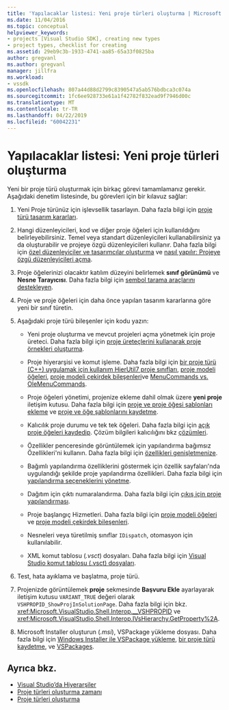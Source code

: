 ```yaml
---
title: 'Yapılacaklar listesi: Yeni proje türleri oluşturma | Microsoft Docs'
ms.date: 11/04/2016
ms.topic: conceptual
helpviewer_keywords:
- projects [Visual Studio SDK], creating new types
- project types, checklist for creating
ms.assetid: 29eb9c3b-1933-4741-aa85-65a33f0825ba
author: gregvanl
ms.author: gregvanl
manager: jillfra
ms.workload:
- vssdk
ms.openlocfilehash: 807a44d88d2799c8390547a5ab576bdbca3c074a
ms.sourcegitcommit: 1fc6ee928733e61a1f42782f832ead9f7946d00c
ms.translationtype: MT
ms.contentlocale: tr-TR
ms.lasthandoff: 04/22/2019
ms.locfileid: "60042231"
---
```

# <a name="checklist-create-new-project-types"></a>Yapılacaklar listesi: Yeni proje türleri oluşturma
Yeni bir proje türü oluşturmak için birkaç görevi tamamlamanız gerekir. Aşağıdaki denetim listesinde, bu görevleri için bir kılavuz sağlar:

1. Yeni Proje türünüz için işlevsellik tasarlayın. Daha fazla bilgi için [proje türü tasarım kararları](../../extensibility/internals/project-type-design-decisions.md).

2. Hangi düzenleyicileri, kod ve diğer proje öğeleri için kullanıldığını belirleyebilirsiniz. Temel veya standart düzenleyicileri kullanabilirsiniz ya da oluşturabilir ve projeye özgü düzenleyicileri kullanır. Daha fazla bilgi için [özel düzenleyiciler ve tasarımcılar oluşturma](../../extensibility/creating-custom-editors-and-designers.md) ve [nasıl yapılır: Projeye özgü düzenleyicileri açma](../../extensibility/how-to-open-project-specific-editors.md).

3. Proje öğelerinizi olacaktır katılım düzeyini belirlemek **sınıf görünümü** ve **Nesne Tarayıcısı**. Daha fazla bilgi için [sembol tarama araçlarını destekleyen](../../extensibility/internals/supporting-symbol-browsing-tools.md).

4. Proje ve proje öğeleri için daha önce yapılan tasarım kararlarına göre yeni bir sınıf türetin.

5. Aşağıdaki proje türü bileşenler için kodu yazın:

    - Yeni proje oluşturma ve mevcut projeleri açma yönetmek için proje üreteci. Daha fazla bilgi için [proje üreteçlerini kullanarak proje örnekleri oluşturma](../../extensibility/internals/creating-project-instances-by-using-project-factories.md).

    - Proje hiyerarşisi ve komut işleme. Daha fazla bilgi için [bir proje türü (C++) uygulamak için kullanım HierUtil7 proje sınıfları](https://msdn.microsoft.com/library/a5c16a09-94a2-46ef-87b5-35b815e2f346), [proje modeli öğeleri](../../extensibility/internals/elements-of-a-project-model.md), [proje modeli çekirdek bileşenleri](../../extensibility/internals/project-model-core-components.md)ve [ MenuCommands vs. OleMenuCommands](../../extensibility/menucommands-vs-olemenucommands.md).

    - Proje öğeleri yönetimi, projenize ekleme dahil olmak üzere **yeni proje** iletişim kutusu. Daha fazla bilgi için [proje ve proje öğesi şablonları ekleme](../../extensibility/internals/adding-project-and-project-item-templates.md) ve [proje ve öğe şablonlarını kaydetme](../../extensibility/internals/registering-project-and-item-templates.md).

    - Kalıcılık proje durumu ve tek tek öğeleri. Daha fazla bilgi için [açık proje öğeleri kaydedip](../../extensibility/internals/opening-and-saving-project-items.md). Çözüm bilgileri kalıcılığını bkz [çözümleri](../../extensibility/internals/solutions-overview.md).

    - Özellikler penceresinde görüntülemek için yapılandırma bağımsız Özellikleri'ni kullanın. Daha fazla bilgi için [özellikleri genişletmenize](../../extensibility/internals/extending-properties.md).

    - Bağımlı yapılandırma özelliklerini göstermek için özellik sayfaları'nda uygulandığı şekilde proje yapılandırma özellikleri. Daha fazla bilgi için [yapılandırma seçeneklerini yönetme](../../extensibility/internals/managing-configuration-options.md).

    - Dağıtım için çıktı numaralandırma. Daha fazla bilgi için [çıkış için proje yapılandırması](../../extensibility/internals/project-configuration-for-output.md).

    - Proje başlangıç Hizmetleri. Daha fazla bilgi için [proje modeli öğeleri](../../extensibility/internals/elements-of-a-project-model.md) ve [proje modeli çekirdek bileşenleri](../../extensibility/internals/project-model-core-components.md).

    - Nesneleri veya türetilmiş sınıflar `IDispatch`, otomasyon için kullanılabilir.

    - XML komut tablosu (*.vsct*) dosyaları. Daha fazla bilgi için [Visual Studio komut tablosu (.vsct) dosyaları](../../extensibility/internals/visual-studio-command-table-dot-vsct-files.md).

6. Test, hata ayıklama ve başlatma, proje türü.

7. Projenizde görüntülemek **proje** sekmesinde **Başvuru Ekle** ayarlayarak iletişim kutusu `VARIANT_TRUE` değeri olarak `VSHPROPID_ShowProjInSolutionPage`. Daha fazla bilgi için bkz. <xref:Microsoft.VisualStudio.Shell.Interop.__VSHPROPID> ve <xref:Microsoft.VisualStudio.Shell.Interop.IVsHierarchy.GetProperty%2A>.

8. Microsoft Installer oluşturun (*.msi*), VSPackage yükleme dosyası. Daha fazla bilgi için [Windows Installer ile VSPackage yükleme](../../extensibility/internals/installing-vspackages-with-windows-installer.md), [bir proje türü kaydetme](../../extensibility/internals/registering-a-project-type.md), ve [VSPackages](../../extensibility/internals/vspackages.md).

## <a name="see-also"></a>Ayrıca bkz.
- [Visual Studio’da Hiyerarşiler](../../extensibility/internals/hierarchies-in-visual-studio.md)
- [Proje türleri oluşturma zamanı](../../extensibility/internals/when-to-create-project-types.md)
- [Proje türleri oluşturma](../../extensibility/internals/creating-project-types.md)